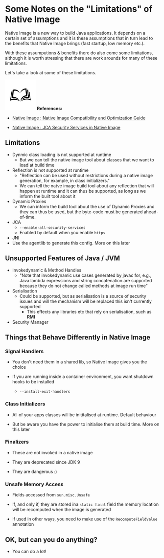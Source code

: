 # Some Notes on the "Limitations" of Native Image

Native Image is a new way to build Java applications.  It depends on a certain set of assumptions and it is these 
assumptions that in turn lead to the benefits that Native Image brings (fast startup, low memory etc.).

With these assumputions & benefits there do also come some limitations, although it is worth stressing that there are 
work arounds for many of these limitations.

Let's take a look at some of these limitations.

<div class="inline-container">
<img src="../images/noun_Book_3652476_100.png">
<strong>References:</strong>
</div>

- [Native Image : Native Image Compatibility and Optimization Guide](https://www.graalvm.org/reference-manual/native-image/Limitations/)

- [Native Image : JCA Security Services in Native Image](https://www.graalvm.org/reference-manual/native-image/JCASecurityServices/)

## Limitations

- Dynmic class loading is not supported at runtime
    - But we can tell the native image tool about classes that we want to load at build time
- Reflection is not supported at runtime
	- "Reflection can be used without restrictions during a native image generation, for example, in class initializers."
    - We can tell the natve image build tool about any reflection that will happen at runtime and it can thus be supported, as long as we inform the built tool about it
- Dynamic Proxies
    - We can inform the build tool about the use of Dynamic Proxies and they can thus be used, but the byte-code must be generated ahead-of-time.
- JCA
	- `--enable-all-security-services`
	- Enabled by default when you enable `https`
- JNI
- Use the agentlib to generate this config. More on this later

## Unsupported Features of Java / JVM

- Invokedynamic & Method Handles
	- "Note that invokedynamic use cases generated by javac for, e.g., Java lambda expressions and string concatenation are supported because they do not change called methods at image run time"
- Serialisation
	- Could be supported, but as serialisation is a source of security issues and will the mechanism will be replaced this isn't currently supported
		- This effects any libraries etc that rely on serialisation, such as **RMI**
- Security Manager

## Things that Behave Differently in Native Image

### Signal Handlers

- You don't need them in a shared lib, so Native Image gives you the choice

- If you are running inside a container environment, you want shutdown hooks to be installed
	- `--install-exit-handlers`

### Class Initializers

- All of your apps classes will be inititalised at runtime. Default behaviour

- But be aware you have the power to initialise them at build time. More on this later

### Finalizers

- These are not invoked in a native image

- They are deprecated since JDK 9

- They are dangerous :)	

### Unsafe Memory Access

- Fields accessed from `sun.misc.Unsafe`

- If, and only if, they are stored ina `static final` field the memory location will be recomputed when the image is generated

- If used in other ways, you need to make use of the `RecomputeFieldValue` annotation

## OK, but can you do anything?

- You can do a lot!